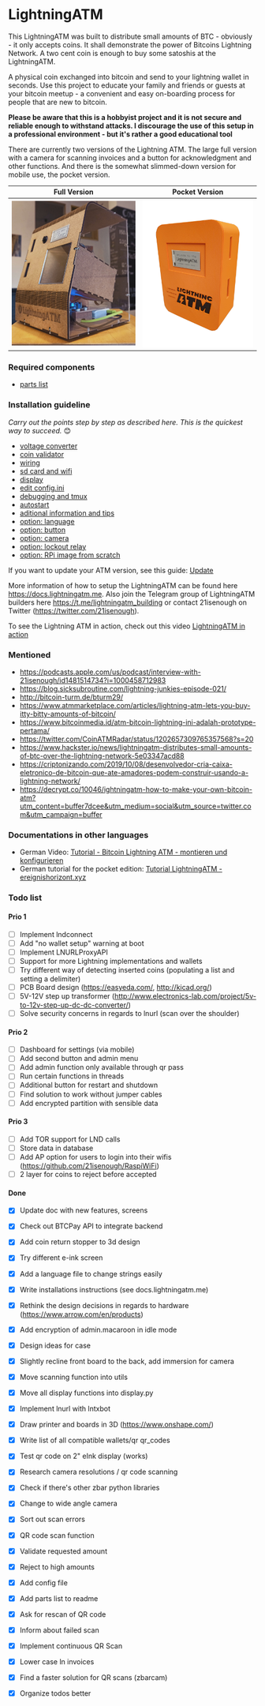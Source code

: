 # LightningATM

This LightningATM was built to distribute small amounts of BTC - obviously - it only accepts coins. It shall demonstrate the power of Bitcoins Lightning Network. A two cent coin is enough to buy some satoshis at the LightningATM.

A physical coin exchanged into bitcoin and send to your lightning wallet in seconds. Use this project to educate your family and friends or guests at your bitcoin meetup - a convenient and easy on-boarding process for people that are new to bitcoin.

**Please be aware that this is a hobbyist project and it is not secure and reliable enough to withstand attacks. I discourage the use of this setup in a professional environment - but it's rather a good educational tool**

There are currently two versions of the Lightning ATM. The large full version with a camera for scanning invoices and a button for acknowledgment and other functions. And there is the somewhat slimmed-down version for mobile use, the pocket version.


Full Version             |  Pocket Version
:-------------------------:|:-------------------------:
![](https://github.com/21isenough/LightningATM/blob/master/resources/images/LightningATM_rev3.jpg)  |  ![](docs/pictures/readme_atm_pv.png)


### Required components

- [parts list](/docs/guide/parts_list.md)


### Installation guideline

_Carry out the points step by step as described here. This is the quickest way to succeed._ 😊

- [voltage converter](/docs/guide/voltage_converter.md)
- [coin validator](/docs/guide/coin_validator.md)
- [wiring](/docs/guide/wiring.md)
- [sd card and wifi](/docs/guide/sdcard_and_wifi.md)
- [display](/docs/guide/display.md)
- [edit config.ini](/docs/guide/edit_config.md)
- [debugging and tmux](/docs/guide/tmux_monitoring.md)
- [autostart](/docs/guide/autostart.md)
- [aditional information and tips](/docs/guide/information_and_tips.md)
- [option: language](/docs/guide/languages.md) 
- [option: button](/docs/guide/button.md)
- [option: camera](/docs/guide/camera.md)
- [option: lockout relay](/docs/guide/relay.md)
- [option: RPi image from scratch](/docs/guide/add_on_zero2.md)

If you want to update your ATM version, see this guide: [Update](/docs/guide/we_need_your_help.md)

More information of how to setup the LightningATM can be found here https://docs.lightningatm.me. Also join the Telegram group of LightningATM builders here https://t.me/lightningatm_building or contact 21isenough on Twitter (https://twitter.com/21isenough).

To see the Lightning ATM in action, check out this video [LightningATM in action](https://twitter.com/21isenough/status/1170808396955738114?s=20)

### Mentioned
- https://podcasts.apple.com/us/podcast/interview-with-21isenough/id1481514734?i=1000458712983
- https://blog.sicksubroutine.com/lightning-junkies-episode-021/
- http://bitcoin-turm.de/bturm29/
- https://www.atmmarketplace.com/articles/lightning-atm-lets-you-buy-itty-bitty-amounts-of-bitcoin/
- https://www.bitcoinmedia.id/atm-bitcoin-lightning-ini-adalah-prototype-pertama/
- https://twitter.com/CoinATMRadar/status/1202657309765357568?s=20
- https://www.hackster.io/news/lightningatm-distributes-small-amounts-of-btc-over-the-lightning-network-5e03347acd88
- https://criptonizando.com/2019/10/08/desenvolvedor-cria-caixa-eletronico-de-bitcoin-que-ate-amadores-podem-construir-usando-a-lightning-network/
- https://decrypt.co/10046/ightningatm-how-to-make-your-own-bitcoin-atm?utm_content=buffer7dcee&utm_medium=social&utm_source=twitter.com&utm_campaign=buffer

### Documentations in other languages

- German Video: [Tutorial - Bitcoin Lightning ATM - montieren und konfigurieren](https://www.youtube.com/watch?v=pTyTc2qPQj0)
- German tutorial for the pocket edition: [Tutorial LightningATM - ereignishorizont.xyz](https://ereignishorizont.xyz/lightning-atm/)

### Todo list

#### Prio 1
- [ ] Implement lndconnect
- [ ] Add "no wallet setup" warning at boot
- [ ] Implement LNURLProxyAPI
- [ ] Support for more Lightning implementations and wallets
- [ ] Try different way of detecting inserted coins (populating a list and setting a delimiter)
- [ ] PCB Board design (https://easyeda.com/, http://kicad.org/)
- [ ] 5V-12V step up transformer (http://www.electronics-lab.com/project/5v-to-12v-step-up-dc-dc-converter/)
- [ ] Solve security concerns in regards to lnurl (scan over the shoulder)
#### Prio 2
- [ ] Dashboard for settings (via mobile)
- [ ] Add second button and admin menu
- [ ] Add admin function only available through qr pass
- [ ] Run certain functions in threads
- [ ] Additional button for restart and shutdown
- [ ] Find solution to work without jumper cables
- [ ] Add encrypted partition with sensible data
#### Prio 3
- [ ] Add TOR support for LND calls
- [ ] Store data in database
- [ ] Add AP option for users to login into their wifis (https://github.com/21isenough/RaspiWiFi)
- [ ] 2 layer for coins to reject before accepted
#### Done
- [X] Update doc with new features, screens
- [X] Check out BTCPay API to integrate backend
- [X] Add coin return stopper to 3d design
- [X] Try different e-ink screen
- [X] Add a language file to change strings easily
- [X] Write installations instructions (see docs.lightningatm.me)
- [X] Rethink the design decisions in regards to hardware (https://www.arrow.com/en/products)
- [X] Add encryption of admin.macaroon in idle mode
- [X] Design ideas for case
- [X] Slightly recline front board to the back, add immersion for camera
- [X] Move scanning function into utils
- [X] Move all display functions into display.py
- [X] Implement lnurl with lntxbot
- [X] Draw printer and boards in 3D (https://www.onshape.com/)
- [X] Write list of all compatible wallets/qr qr_codes
- [X] Test qr code on 2" eInk display (works)
- [X] Research camera resolutions / qr code scanning
- [X] Check if there's other zbar python libraries
- [X] Change to wide angle camera
- [X] Sort out scan errors
- [x] QR code scan function
- [x] Validate requested amount
- [x] Reject to high amounts
- [x] Add config file
- [x] Add parts list to readme
- [x] Ask for rescan of QR code
- [x] Inform about failed scan
- [x] Implement continuous QR Scan
- [x] Lower case ln invoices
- [x] Find a faster solution for QR scans (zbarcam)
- [x] Organize todos better


